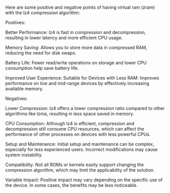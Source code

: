 Here are some positive and negative points of having virtual ram (zram) with the lz4 compression algorithm:

Positives:

Better Performance: lz4 is fast in compression and decompression, resulting in lower latency and more efficient CPU usage.

Memory Saving: Allows you to store more data in compressed RAM, reducing the need for disk swaps.

Battery Life: Fewer read/write operations on storage and lower CPU consumption help save battery life.

Improved User Experience: Suitable for Devices with Less RAM: Improves performance on low and mid-range devices by effectively increasing available memory.

Negatives:

Lower Compression: lz4 offers a lower compression ratio compared to other algorithms like lzma, resulting in less space saved in memory.

CPU Consumption: Although lz4 is efficient, compression and decompression still consume CPU resources, which can affect the performance of other processes on devices with less powerful CPUs.

Setup and Maintenance: Initial setup and maintenance can be complex, especially for less experienced users. Incorrect modifications may cause system instability.

Compatibility: Not all ROMs or kernels easily support changing the compression algorithm, which may limit the applicability of the solution.

Variable Impact: Positive impact may vary depending on the specific use of the device. In some cases, the benefits may be less noticeable.
